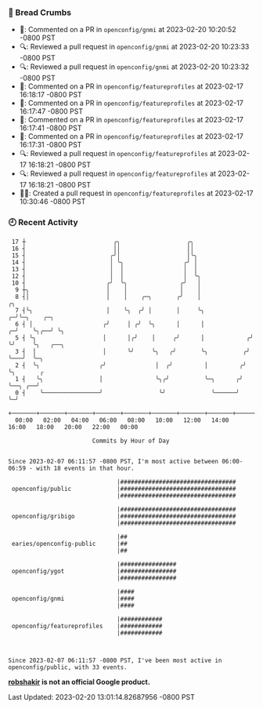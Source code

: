 ### 🍞 Bread Crumbs

 * 💬: Commented on a PR in  `openconfig/gnmi` at 2023-02-20 10:20:52 -0800 PST
 * 🔍: Reviewed a pull request in  `openconfig/gnmi` at 2023-02-20 10:23:33 -0800 PST
 * 🔍: Reviewed a pull request in  `openconfig/gnmi` at 2023-02-20 10:23:32 -0800 PST
 * 💬: Commented on a PR in  `openconfig/featureprofiles` at 2023-02-17 16:18:17 -0800 PST
 * 💬: Commented on a PR in  `openconfig/featureprofiles` at 2023-02-17 16:17:47 -0800 PST
 * 💬: Commented on a PR in  `openconfig/featureprofiles` at 2023-02-17 16:17:41 -0800 PST
 * 💬: Commented on a PR in  `openconfig/featureprofiles` at 2023-02-17 16:17:31 -0800 PST
 * 🔍: Reviewed a pull request in  `openconfig/featureprofiles` at 2023-02-17 16:18:21 -0800 PST
 * 🔍: Reviewed a pull request in  `openconfig/featureprofiles` at 2023-02-17 16:18:21 -0800 PST
 * ✍🏼: Created a pull request in `openconfig/featureprofiles` at 2023-02-17 10:30:46 -0800 PST

### 🕘 Recent Activity
```
 17 ┼                         ╭╮                   ╭╮
 16 ┤                         ││                   ││
 15 ┤                        ╭╯│                   │╰╮
 14 ┤                        │ ╰╮                 ╭╯ │
 13 ┤                        │  │                 │  │
 12 ┤                        │  │                 │  ╰╮
 10 ┤                       ╭╯  ╰╮               ╭╯   │
  9 ┼╮                      │    │               │    │
  8 ┤│                      │    │    ╭─╮       ╭╯    │                  ╭╮
  7 ┤╰╮                     │    ╰╮  ╭╯ │       │     ╰╮               ╭─╯╰─╮    ╭─╮
  6 ┤ │                    ╭╯     │ ╭╯  ╰╮      │      │             ╭─╯    ╰╮╭──╯ ╰╮
  5 ┤ ╰╮                   │      │╭╯    │     ╭╯      │            ╭╯       ╰╯     ╰╮   ╭──╮
  3 ┤  │                   │      ╰╯     ╰╮   ╭╯       ╰╮          ╭╯                ╰───╯  ╰─╮
  2 ┤  ╰╮                 ╭╯              │  ╭╯         │         ╭╯                          ╰╮       ╭
  1 ┤   ╰╮                │               ╰╮╭╯          ╰─╮      ╭╯                            ╰──╮ ╭──╯
  0 ┤    ╰────────────────╯                ╰╯             ╰──────╯                                ╰─╯
    +───────+───────+───────+───────+───────+───────+───────+───────+───────+───────+───────+───────+────
  00:00   02:00   04:00   06:00   08:00   10:00   12:00   14:00   16:00   18:00   20:00   22:00   00:00   

						Commits by Hour of Day


Since 2023-02-07 06:11:57 -0800 PST, I'm most active between 06:00-06:59 - with 18 events in that hour.

```



```
                               |#################################
 openconfig/public             |#################################
                               |#################################

                               |#################################
 openconfig/gribigo            |#################################
                               |#################################

                               |##
 earies/openconfig-public      |##
                               |##

                               |################
 openconfig/ygot               |################
                               |################

                               |####
 openconfig/gnmi               |####
                               |####

                               |############
 openconfig/featureprofiles    |############
                               |############



Since 2023-02-07 06:11:57 -0800 PST, I've been most active in openconfig/public, with 33 events.

```
**[robshakir](mailto:robjs@google.com) is not an official Google product.**  


Last Updated: 2023-02-20 13:01:14.82687956 -0800 PST
